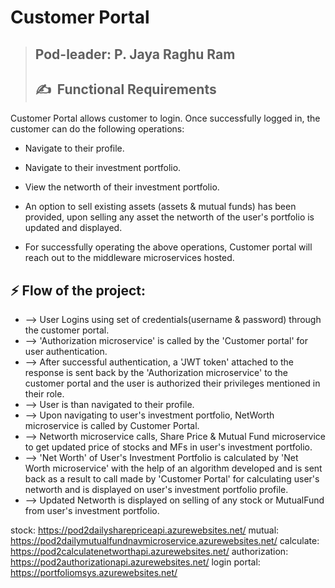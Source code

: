 # **Customer Portal**

>## **Pod-leader: P. Jaya Raghu Ram**
>## ✍&nbsp; Functional Requirements

Customer Portal allows customer to login. Once successfully logged in, the customer can do the following operations:

- Navigate to their profile.

- Navigate to their investment portfolio.

- View the networth of their investment portfolio.

- An option to sell existing assets (assets & mutual funds) has been provided, upon selling any asset the networth of the user's portfolio is updated and displayed.

- For successfully operating the above operations, Customer portal will reach out to the middleware microservices hosted.

 ## ⚡ Flow of the project:
 
 - --> User Logins using set of credentials(username & password) through the customer portal. 
 - --> 'Authorization microservice' is called by the 'Customer portal' for user authentication.
 - --> After successful authentication, a 'JWT token' attached to the response is sent back by the 'Authorization microservice' to the customer portal and the user is authorized their privileges mentioned in their role.
 - --> User is than navigated to their profile. 
 - --> Upon navigating to user's investment portfolio, NetWorth microservice is called by Customer Portal. 
 - --> Networth microservice calls, Share Price & Mutual Fund microservice to get updated price of stocks and MFs in user's investment portfolio. 
 - --> 'Net Worth' of User's Investment Portfolio is calculated by 'Net Worth microservice' with the help of an algorithm developed and is sent back as a result to call made by 'Customer Portal' for calculating user's networth and is displayed on user's investment portfolio profile.
 - --> Updated Networth is displayed on selling of any stock or MutualFund from user's investment portfolio.

stock: https://pod2dailysharepriceapi.azurewebsites.net/
mutual: https://pod2dailymutualfundnavmicroservice.azurewebsites.net/
calculate: https://pod2calculatenetworthapi.azurewebsites.net/
authorization: https://pod2authorizationapi.azurewebsites.net/
login portal: https://portfoliomsys.azurewebsites.net/
